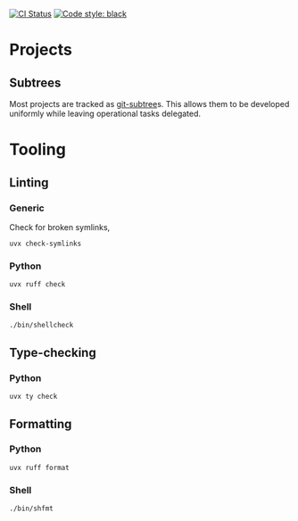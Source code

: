 [![CI Status](https://github.com/jmelahman/monorepo/actions/workflows/main.yml/badge.svg)](https://github.com/jmelahman/monorepo/actions/workflows/main.yml)
[![Code style: black](https://img.shields.io/badge/code%20style-black-000000.svg)](https://github.com/psf/black)

# Projects

## Subtrees

Most projects are tracked as [git-subtree](https://github.com/git/git/blob/master/contrib/subtree/git-subtree.txt)s.
This allows them to be developed uniformly while leaving operational tasks delegated.

# Tooling

## Linting

### Generic

Check for broken symlinks,

```shell
uvx check-symlinks
```

### Python

```shell
uvx ruff check
```

### Shell

```shell
./bin/shellcheck
```

## Type-checking

### Python

```shell
uvx ty check
```

## Formatting

### Python

```shell
uvx ruff format
```

### Shell

```shell
./bin/shfmt
```
